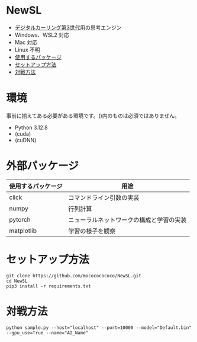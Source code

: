 # NewSL
- [デジタルカーリング第3世代](https://github.com/digitalcurling/DigitalCurling3)用の思考エンジン
- Windows、WSL2 対応
- Mac 対応
- Linux 不明
- [使用するパッケージ](#requirements)
- [セットアップ方法](#セットアップ方法)
- [対戦方法](#対戦方法)

# 環境
事前に揃えてある必要がある環境です。()内のものは必須ではありません。
- Python 3.12.8
- (cuda)
- (cuDNN)

# 外部パッケージ
|使用するパッケージ|用途|
|---|---|
|click|コマンドライン引数の実装|
|numpy|行列計算|
|pytorch|ニューラルネットワークの構成と学習の実装|
|matplotlib|学習の様子を観察|

# セットアップ方法
```
git clone https://github.com/mocococococo/NewSL.git
cd NewSL
pip3 install -r requirements.txt
```

# 対戦方法
```
python sample.py --host="localhost" --port=10000 --model="Default.bin" --gpu_use=True --name="AI_Name"
```